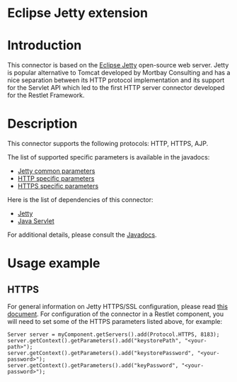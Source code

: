 Eclipse Jetty extension
=======================

Introduction
============

This connector is based on the [Eclipse
Jetty](http://www.eclipse.org/jetty/)
open-source web server. Jetty is popular alternative to Tomcat developed
by Mortbay Consulting and has a nice separation between its HTTP
protocol implementation and its support for the Servlet API which led to
the first HTTP server connector developed for the Restlet Framework.

Description
===========

This connector supports the following protocols: HTTP, HTTPS, AJP.

The list of supported specific parameters is available in the javadocs:

-   [Jetty common
    parameters](http://www.restlet.org/documentation/2.1/jse/ext/org/restlet/ext/jetty/JettyServerHelper.html)
-   [HTTP specific
    parameters](http://www.restlet.org/documentation/2.1/jse/ext/org/restlet/ext/jetty/HttpServerHelper.html)
-   [HTTPS specific
    parameters](http://www.restlet.org/documentation/2.1/jse/ext/org/restlet/ext/jetty/HttpsServerHelper.html)

Here is the list of dependencies of this connector:

-   [Jetty](http://www.mortbay.org/)
-   [Java
    Servlet](http://java.sun.com/products/servlet/)

For additional details, please consult the
[Javadocs](http://www.restlet.org/documentation/2.1/jse/ext/org/restlet/ext/jetty/package-summary.html).

Usage example
=============

HTTPS
-----

For general information on Jetty HTTPS/SSL configuration, please read
[this
document](http://docs.codehaus.org/display/JETTY/How+to+configure+SSL).
For configuration of the connector in a Restlet component, you will need
to set some of the HTTPS parameters listed above, for example:

    Server server = myComponent.getServers().add(Protocol.HTTPS, 8183);
    server.getContext().getParameters().add("keystorePath", "<your-path>");
    server.getContext().getParameters().add("keystorePassword", "<your-password>");
    server.getContext().getParameters().add("keyPassword", "<your-password>");

